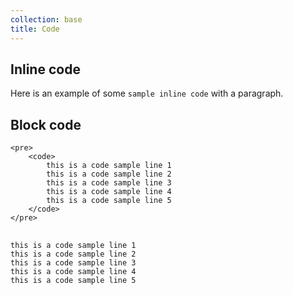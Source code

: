 ```yaml
---
collection: base
title: Code
---
```


## Inline code

Here is an example of some <code>sample inline code</code> with a paragraph.

## Block code

```
<pre>
    <code>
        this is a code sample line 1
        this is a code sample line 2
        this is a code sample line 3
        this is a code sample line 4
        this is a code sample line 5
    </code>
</pre>
```

<pre>
    <code>
this is a code sample line 1
this is a code sample line 2
this is a code sample line 3
this is a code sample line 4
this is a code sample line 5
    </code>
</pre>
